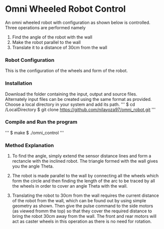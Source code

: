 # Omni Wheeled Robot Control

An omni wheeled robot with configuration as shown below is controlled. Three operations are performed namely
 
1. Find the angle of the robot with the wall 
2. Make the robot parallel to the wall
3. Translate it to a distance of 30cm from the wall

### Robot Configuration

This is the configuration of the wheels and form of the robot.


### Installation

Download the folder containing the input, output and source files. Alternately input files can be created using the same format as provided. Choose a local directory in your system and add its path.
'''
$ cd /LocalDirectory 
$ git clone https://github.com/nilayoza97/omni_robot.git
'''
### Compile and Run the program
'''
$ make
$ ./omni_control
'''
### Method Explanation

1. To find the angle, simply extend the sensor distance lines and form a rectancle with the inclined robot. The triangle formed with the wall gives you the angle Theta.

2. The robot is made parallel to the wall by connecting all the wheels which form the circle and then finding the length of the arc to be traced by all the wheels in order to cover an angle Theta with the wall.

3. Translating the robot to 30cm from the wall requires the current distance of the robot from the wall, which can be found out by using simple geometry as shown. Then give the pulse command to the side motors (as viewed fromm the top) so that they cover the required distance to bring the robot 30cm away from the wall. The front and rear motors will act as caster wheels in this operation as there is no need for rotation.
